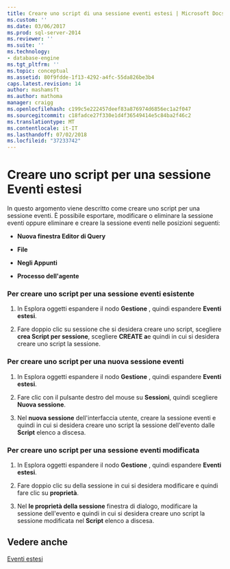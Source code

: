 ```yaml
---
title: Creare uno script di una sessione eventi estesi | Microsoft Docs
ms.custom: ''
ms.date: 03/06/2017
ms.prod: sql-server-2014
ms.reviewer: ''
ms.suite: ''
ms.technology:
- database-engine
ms.tgt_pltfrm: ''
ms.topic: conceptual
ms.assetid: 80f9fdde-1f13-4292-a4fc-55da826be3b4
caps.latest.revision: 14
author: mashamsft
ms.author: mathoma
manager: craigg
ms.openlocfilehash: c199c5e222457deef83a876974d6856ec1a2f047
ms.sourcegitcommit: c18fadce27f330e1d4f36549414e5c84ba2f46c2
ms.translationtype: MT
ms.contentlocale: it-IT
ms.lasthandoff: 07/02/2018
ms.locfileid: "37233742"
---
```

# <a name="script-an-extended-event-session"></a>Creare uno script per una sessione Eventi estesi
  In questo argomento viene descritto come creare uno script per una sessione eventi. È possibile esportare, modificare o eliminare la sessione eventi oppure eliminare e creare la sessione eventi nelle posizioni seguenti:  
  
-   **Nuova finestra Editor di Query**  
  
-   **File**  
  
-   **Negli Appunti**  
  
-   **Processo dell'agente**  
  
### <a name="to-script-an-existing-event-session"></a>Per creare uno script per una sessione eventi esistente  
  
1.  In Esplora oggetti espandere il nodo **Gestione** , quindi espandere **Eventi estesi**.  
  
2.  Fare doppio clic su sessione che si desidera creare uno script, scegliere **crea Script per sessione**, scegliere **CREATE a**e quindi in cui si desidera creare uno script la sessione.  
  
### <a name="to-script-a-new-event-session"></a>Per creare uno script per una nuova sessione eventi  
  
1.  In Esplora oggetti espandere il nodo **Gestione** , quindi espandere **Eventi estesi**.  
  
2.  Fare clic con il pulsante destro del mouse su **Sessioni**, quindi scegliere **Nuova sessione**.  
  
3.  Nel **nuova sessione** dell'interfaccia utente, creare la sessione eventi e quindi in cui si desidera creare uno script la sessione dell'evento dalle **Script** elenco a discesa.  
  
### <a name="to-script-a-modified-event-session"></a>Per creare uno script per una sessione eventi modificata  
  
1.  In Esplora oggetti espandere il nodo **Gestione** , quindi espandere **Eventi estesi**.  
  
2.  Fare doppio clic su della sessione in cui si desidera modificare e quindi fare clic su **proprietà**.  
  
3.  Nel **le proprietà della sessione** finestra di dialogo, modificare la sessione dell'evento e quindi in cui si desidera creare uno script la sessione modificata nel **Script** elenco a discesa.  
  
## <a name="see-also"></a>Vedere anche  
 [Eventi estesi](../relational-databases/extended-events/extended-events.md)  
  
  
